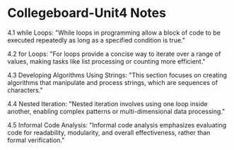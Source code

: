 # Collegeboard-Unit4 Notes
 
4.1 while Loops: "While loops in programming allow a block of code to be executed repeatedly as long as a specified condition is true."

4.2 for Loops: "For loops provide a concise way to iterate over a range of values, making tasks like list processing or counting more efficient."

4.3 Developing Algorithms Using Strings: "This section focuses on creating algorithms that manipulate and process strings, which are sequences of characters."

4.4 Nested Iteration: "Nested iteration involves using one loop inside another, enabling complex patterns or multi-dimensional data processing."

4.5 Informal Code Analysis: "Informal code analysis emphasizes evaluating code for readability, modularity, and overall effectiveness, rather than formal verification."
